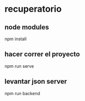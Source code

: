 # recuperatorio

##  node modules
npm install

## hacer correr el proyecto

npm run serve

## levantar json server

npm run backend
